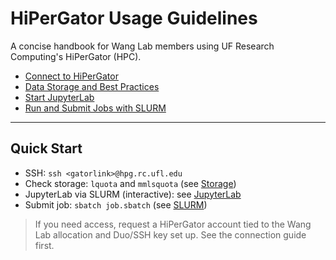 # HiPerGator Usage Guidelines

A concise handbook for Wang Lab members using UF Research Computing's HiPerGator (HPC).

- [Connect to HiPerGator](./connect_server.md)
- [Data Storage and Best Practices](./data_storage.md)
- [Start JupyterLab](./jupyter_lab.md)
- [Run and Submit Jobs with SLURM](./slurm_jobs.md)

---

## Quick Start

- SSH: `ssh <gatorlink>@hpg.rc.ufl.edu`
- Check storage: `lquota` and `mmlsquota` (see [Storage](./data_storage.md))
- JupyterLab via SLURM (interactive): see [JupyterLab](./jupyter_lab.md)
- Submit job: `sbatch job.sbatch` (see [SLURM](./slurm_jobs.md))


> If you need access, request a HiPerGator account tied to the Wang Lab allocation and Duo/SSH key set up. See the connection guide first.
